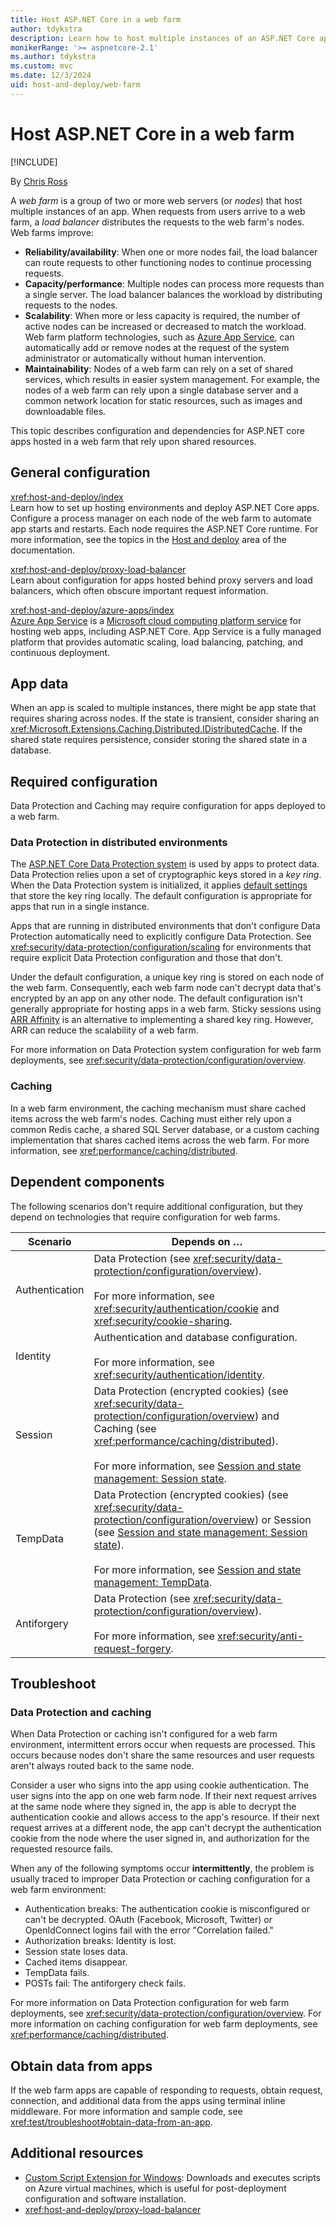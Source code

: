 ```yaml
---
title: Host ASP.NET Core in a web farm
author: tdykstra
description: Learn how to host multiple instances of an ASP.NET Core app with shared resources in a web farm environment.
monikerRange: '>= aspnetcore-2.1'
ms.author: tdykstra
ms.custom: mvc
ms.date: 12/3/2024
uid: host-and-deploy/web-farm
---
```

# Host ASP.NET Core in a web farm

[!INCLUDE[](~/includes/not-latest-version.md)]

By [Chris Ross](https://github.com/Tratcher)

A *web farm* is a group of two or more web servers (or *nodes*) that host multiple instances of an app. When requests from users arrive to a web farm, a *load balancer* distributes the requests to the web farm's nodes. Web farms improve:

* **Reliability/availability**: When one or more nodes fail, the load balancer can route requests to other functioning nodes to continue processing requests.
* **Capacity/performance**: Multiple nodes can process more requests than a single server. The load balancer balances the workload by distributing requests to the nodes.
* **Scalability**: When more or less capacity is required, the number of active nodes can be increased or decreased to match the workload. Web farm platform technologies, such as [Azure App Service](https://azure.microsoft.com/services/app-service/), can automatically add or remove nodes at the request of the system administrator or automatically without human intervention.
* **Maintainability**: Nodes of a web farm can rely on a set of shared services, which results in easier system management. For example, the nodes of a web farm can rely upon a single database server and a common network location for static resources, such as images and downloadable files.

This topic describes configuration and dependencies for ASP.NET core apps hosted in a web farm that rely upon shared resources.

## General configuration

<xref:host-and-deploy/index>  
Learn how to set up hosting environments and deploy ASP.NET Core apps. Configure a process manager on each node of the web farm to automate app starts and restarts. Each node requires the ASP.NET Core runtime. For more information, see the topics in the [Host and deploy](xref:host-and-deploy/index) area of the documentation.

<xref:host-and-deploy/proxy-load-balancer>  
Learn about configuration for apps hosted behind proxy servers and load balancers, which often obscure important request information.

<xref:host-and-deploy/azure-apps/index>  
[Azure App Service](https://azure.microsoft.com/services/app-service/) is a [Microsoft cloud computing platform service](https://azure.microsoft.com/) for hosting web apps, including ASP.NET Core. App Service is a fully managed platform that provides automatic scaling, load balancing, patching, and continuous deployment.

## App data

When an app is scaled to multiple instances, there might be app state that requires sharing across nodes. If the state is transient, consider sharing an <xref:Microsoft.Extensions.Caching.Distributed.IDistributedCache>. If the shared state requires persistence, consider storing the shared state in a database.

## Required configuration

Data Protection and Caching may require configuration for apps deployed to a web farm.

### Data Protection in distributed environments

The [ASP.NET Core Data Protection system](xref:security/data-protection/introduction) is used by apps to protect data. Data Protection relies upon a set of cryptographic keys stored in a *key ring*. When the Data Protection system is initialized, it applies [default settings](xref:security/data-protection/configuration/default-settings) that store the key ring locally. The default configuration is appropriate for apps that run in a single instance.

Apps that are running in distributed environments that don't configure Data Protection automatically need to explicitly configure Data Protection. See <xref:security/data-protection/configuration/scaling> for environments that require explicit Data Protection configuration and those that don't.

Under the default configuration, a unique key ring is stored on each node of the web farm. Consequently, each web farm node can't decrypt data that's encrypted by an app on any other node. The default configuration isn't generally appropriate for hosting apps in a web farm. Sticky sessions using [ARR Affinity](/azure/app-service/manage-automatic-scaling?#how-does-arr-affinity-affect-automatic-scaling) is an alternative to implementing a shared key ring. However, ARR can reduce the scalability of a web farm.

For more information on Data Protection system configuration for web farm deployments, see <xref:security/data-protection/configuration/overview>.

### Caching

In a web farm environment, the caching mechanism must share cached items across the web farm's nodes. Caching must either rely upon a common Redis cache, a shared SQL Server database, or a custom caching implementation that shares cached items across the web farm. For more information, see <xref:performance/caching/distributed>.

## Dependent components

The following scenarios don't require additional configuration, but they depend on technologies that require configuration for web farms.

| Scenario | Depends on &hellip; |
| -------- | ------------------- |
| Authentication | Data Protection (see <xref:security/data-protection/configuration/overview>).<br><br>For more information, see <xref:security/authentication/cookie> and <xref:security/cookie-sharing>. |
| Identity | Authentication and database configuration.<br><br>For more information, see <xref:security/authentication/identity>. |
| Session | Data Protection (encrypted cookies) (see <xref:security/data-protection/configuration/overview>) and Caching (see <xref:performance/caching/distributed>).<br><br>For more information, see [Session and state management: Session state](xref:fundamentals/app-state#session-state). |
| TempData | Data Protection (encrypted cookies) (see <xref:security/data-protection/configuration/overview>) or Session (see [Session and state management: Session state](xref:fundamentals/app-state#session-state)).<br><br>For more information, see [Session and state management: TempData](xref:fundamentals/app-state#tempdata). |
| Antiforgery | Data Protection (see <xref:security/data-protection/configuration/overview>).<br><br>For more information, see <xref:security/anti-request-forgery>. |

## Troubleshoot

### Data Protection and caching

When Data Protection or caching isn't configured for a web farm environment, intermittent errors occur when requests are processed. This occurs because nodes don't share the same resources and user requests aren't always routed back to the same node.

Consider a user who signs into the app using cookie authentication. The user signs into the app on one web farm node. If their next request arrives at the same node where they signed in, the app is able to decrypt the authentication cookie and allows access to the app's resource. If their next request arrives at a different node, the app can't decrypt the authentication cookie from the node where the user signed in, and authorization for the requested resource fails.

When any of the following symptoms occur **intermittently**, the problem is usually traced to improper Data Protection or caching configuration for a web farm environment:

* Authentication breaks: The authentication cookie is misconfigured or can't be decrypted. OAuth (Facebook, Microsoft, Twitter) or OpenIdConnect logins fail with the error "Correlation failed."
* Authorization breaks: Identity is lost.
* Session state loses data.
* Cached items disappear.
* TempData fails.
* POSTs fail: The antiforgery check fails.

For more information on Data Protection configuration for web farm deployments, see <xref:security/data-protection/configuration/overview>. For more information on caching configuration for web farm deployments, see <xref:performance/caching/distributed>.

## Obtain data from apps

If the web farm apps are capable of responding to requests, obtain request, connection, and additional data from the apps using terminal inline middleware. For more information and sample code, see <xref:test/troubleshoot#obtain-data-from-an-app>.

## Additional resources

* [Custom Script Extension for Windows](/azure/virtual-machines/extensions/custom-script-windows): Downloads and executes scripts on Azure virtual machines, which is useful for post-deployment configuration and software installation.
* <xref:host-and-deploy/proxy-load-balancer>
 